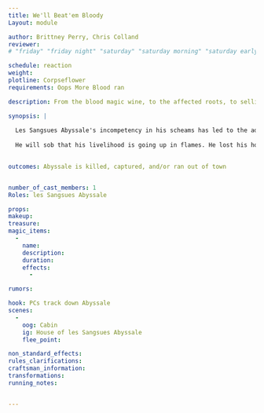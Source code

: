 ```yaml
---
title: We'll Beat'em Bloody
Layout: module

author: Brittney Perry, Chris Colland
reviewer: 
# "friday" "friday night" "saturday" "saturday morning" "saturday early afternoon" "saturday early evening" "saturday night" "reaction" "tavern setup" "townsfolk" "randoms"

schedule: reaction
weight: 
plotline: Corpseflower
requirements: Oops More Blood ran

description: From the blood magic wine, to the affected roots, to selling them junk wares, the adventurers have a bone to pick with les Sangsues Abyssale. They can track him down in his house at his vineyard.

synopsis: |
  
  Les Sangsues Abyssale's incompetency in his scheams has led to the adventurers hunting him down. They find Abyssale at his home, just sitting down to a meager dinner sat on a wine crate. Empty wine crates fill his house. Abyssale instantly cowers when the adventurers arrive, begging for his life.   He will deny any wrong doing at first, and when confronted by evidence, will break down in tears. He was given the blood magic ritual for his wine by someone who promised he could undersell the vampires. The only name he knows is Vodrel. 
  
  He will sob that his livelihood is going up in flames. He lost his house, his vineyard, his potion enterprise, everything.  He will curse the vampires for their shrewdness and ability to make better wine. When the adventurers take him into custody, he will go willingly. If a good opportunity to escape happens, Abyssale will take it. If he dies, Abyssale will resurrect in town.
   

outcomes: Abyssale is killed, captured, and/or ran out of town


number_of_cast_members: 1
Roles: les Sangsues Abyssale

props: 
makeup: 
treasure: 
magic_items:
  - 
    name: 
    description:  
    duration: 
    effects: 
      - 

rumors: 

hook: PCs track down Abyssale
scenes: 
  - 
    oog: Cabin 
    ig: House of les Sangsues Abyssale
    flee_point: 

non_standard_effects: 
rules_clarifications: 
craftsman_information: 
transformations: 
running_notes: 


---
```

